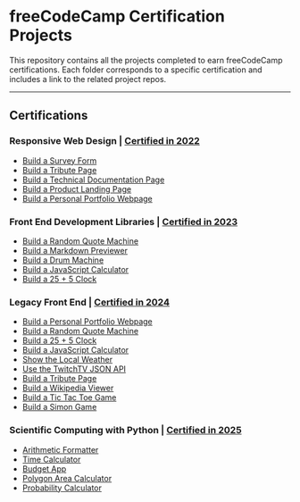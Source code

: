 # freeCodeCamp Certification Projects

This repository contains all the projects completed to earn freeCodeCamp certifications. Each folder corresponds to a specific certification and includes a link to the related project repos.

---

## Certifications

### Responsive Web Design | [Certified in 2022](https://www.freecodecamp.org/certification/1diazdev/responsive-web-design)

- [Build a Survey Form](./Certifications/Responsive%20Web%20Design)
- [Build a Tribute Page](./Certifications/Responsive%20Web%20Design)
- [Build a Technical Documentation Page](./Certifications/Responsive%20Web%20Design)
- [Build a Product Landing Page](./Certifications/Responsive%20Web%20Design)
- [Build a Personal Portfolio Webpage](./Certifications/Responsive%20Web%20Design)

### Front End Development Libraries | [Certified in 2023](https://www.freecodecamp.org/certification/1diazdev/front-end-development-libraries)

- [Build a Random Quote Machine](./Certifications/Front%20End%20Development%20Libraries)
- [Build a Markdown Previewer](./Certifications/Front%20End%20Development%20Libraries)
- [Build a Drum Machine](./Certifications/Front%20End%20Development%20Libraries)
- [Build a JavaScript Calculator](./Certifications/Front%20End%20Development%20Libraries)
- [Build a 25 + 5 Clock](./Certifications/Front%20End%20Development%20Libraries)

### Legacy Front End | [Certified in 2024](https://www.freecodecamp.org/certification/1diazdev/legacy-front-end)

- [Build a Personal Portfolio Webpage](./Legacy%20Certifications/Legacy%20Front%20End)
- [Build a Random Quote Machine](./Legacy%20Certifications/Legacy%20Front%20End)
- [Build a 25 + 5 Clock](./Legacy%20Certifications/Legacy%20Front%20End)
- [Build a JavaScript Calculator](./Legacy%20Certifications/Legacy%20Front%20End)
- [Show the Local Weather](./Legacy%20Certifications/Legacy%20Front%20End)
- [Use the TwitchTV JSON API](./Legacy%20Certifications/Legacy%20Front%20End)
- [Build a Tribute Page](./Legacy%20Certifications/Legacy%20Front%20End)
- [Build a Wikipedia Viewer](./Legacy%20Certifications/Legacy%20Front%20End)
- [Build a Tic Tac Toe Game](./Legacy%20Certifications/Legacy%20Front%20End)
- [Build a Simon Game](./Legacy%20Certifications/Legacy%20Front%20End)

### Scientific Computing with Python | [Certified in 2025]()

- [Arithmetic Formatter](./Certifications/Scientific%20Computing%20with%20Python)
- [Time Calculator](./Certifications/Scientific%20Computing%20with%20Python)
- [Budget App](./Certifications/Scientific%20Computing%20with%20Python)
- [Polygon Area Calculator](./Certifications/Scientific%20Computing%20with%20Python)
- [Probability Calculator](./Certifications/Scientific%20Computing%20with%20Python)

<!-- ### Data Analysis with Python
- [Mean-Variance-Standard Deviation Calculator](./Certifications/Data%20Analysis%20with%20Python)
- [Demographic Data Analyzer](./Certifications/Data%20Analysis%20with%20Python)
- [Medical Data Visualizer](./Certifications/Data%20Analysis%20with%20Python)
- [Page View Time Series Visualizer](./Certifications/Data%20Analysis%20with%20Python)
- [Sea Level Predictor](./Certifications/Data%20Analysis%20with%20Python) -->

<!-- ### Machine Learning with Python
- [Rock Paper Scissors](./Certifications/Machine%20Learning%20with%20Python)
- [Cat and Dog Image Classifier](./Certifications/Machine%20Learning%20with%20Python)
- [Book Recommendation Engine using KNN](./Certifications/Machine%20Learning%20with%20Python)
- [Linear Regression Health Costs Calculator](./Certifications/Machine%20Learning%20with%20Python)
- [Neural Network SMS Text Classifier](./Certifications/Machine%20Learning%20with%20Python) -->

<!-- ### College Algebra with Python
- [Build a Multi-Function Calculator](./Certifications/College%20Algebra%20with%20Python)
- [Build a Graphing Calculator](./Certifications/College%20Algebra%20with%20Python)
- [Build Three Math Games](./Certifications/College%20Algebra%20with%20Python)
- [Build a Financial Calculator](./Certifications/College%20Algebra%20with%20Python)
- [Build a Data Graph Explorer](./Certifications/College%20Algebra%20with%20Python) -->
